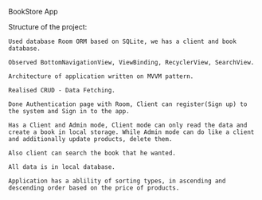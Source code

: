 BookStore App

  Structure of the project:

    Used database Room ORM based on SQLite, we has a client and book database.

    Observed BottomNavigationView, ViewBinding, RecyclerView, SearchView.

    Architecture of application written on MVVM pattern.

    Realised CRUD - Data Fetching.

    Done Authentication page with Room, Client can register(Sign up) to the system and Sign in to the app.

    Has a Client and Admin mode, Client mode can only read the data and create a book in local storage. While Admin mode can do like a client and additionally update products, delete them.

    Also client can search the book that he wanted.

    All data is in local database.

    Application has a ablility of sorting types, in ascending and descending order based on the price of products.

    

    

    

